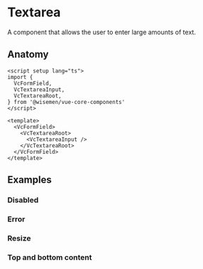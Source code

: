 # Textarea

A component that allows the user to enter large amounts of text.

<ComponentPreview name="textarea/examples/main" />

## Anatomy

```vue
<script setup lang="ts">
import {
  VcFormField,
  VcTextareaInput,
  VcTextareaRoot,
} from '@wisemen/vue-core-components'
</script>

<template>
  <VcFormField>
    <VcTextareaRoot>
      <VcTextareaInput />
    </VcTextareaRoot>
  </VcFormField>
</template>
```

## Examples

### Disabled

<ComponentPreview name="textarea/examples/disabled" />

### Error

<ComponentPreview name="textarea/examples/error" />

### Resize

<ComponentPreview name="textarea/examples/resize" />

### Top and bottom content

<ComponentPreview name="textarea/examples/top-and-bottom-content" />

<!-- @include: ./textarea-meta.md -->